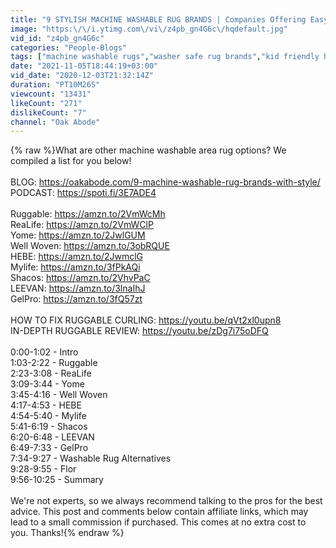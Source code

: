 ```yaml
---
title: "9 STYLISH MACHINE WASHABLE RUG BRANDS | Companies Offering Easy Clean Area Rugs | Pet & Kid Friendly"
image: "https:\/\/i.ytimg.com\/vi\/z4pb_gn4G6c\/hqdefault.jpg"
vid_id: "z4pb_gn4G6c"
categories: "People-Blogs"
tags: ["machine washable rugs","washer safe rug brands","kid friendly home decor"]
date: "2021-11-05T18:44:19+03:00"
vid_date: "2020-12-03T21:32:14Z"
duration: "PT10M26S"
viewcount: "13431"
likeCount: "271"
dislikeCount: "7"
channel: "Oak Abode"
---
```

{% raw %}What are other machine washable area rug options? We compiled a list for you below!<br /><br />BLOG: <a rel="nofollow" target="blank" href="https://oakabode.com/9-machine-washable-rug-brands-with-style/">https://oakabode.com/9-machine-washable-rug-brands-with-style/</a><br />PODCAST: <a rel="nofollow" target="blank" href="https://spoti.fi/3E7ADE4">https://spoti.fi/3E7ADE4</a><br /><br />Ruggable: <a rel="nofollow" target="blank" href="https://amzn.to/2VmWcMh">https://amzn.to/2VmWcMh</a><br />ReaLife: <a rel="nofollow" target="blank" href="https://amzn.to/2VmWClP">https://amzn.to/2VmWClP</a><br />Yome: <a rel="nofollow" target="blank" href="https://amzn.to/2JwlGUM">https://amzn.to/2JwlGUM</a><br />Well Woven: <a rel="nofollow" target="blank" href="https://amzn.to/3obRQUE">https://amzn.to/3obRQUE</a><br />HEBE: <a rel="nofollow" target="blank" href="https://amzn.to/2JwmclG">https://amzn.to/2JwmclG</a><br />Mylife: <a rel="nofollow" target="blank" href="https://amzn.to/3fPkAQi">https://amzn.to/3fPkAQi</a><br />Shacos: <a rel="nofollow" target="blank" href="https://amzn.to/2VhvPaC">https://amzn.to/2VhvPaC</a><br />LEEVAN: <a rel="nofollow" target="blank" href="https://amzn.to/3lnaIhJ">https://amzn.to/3lnaIhJ</a><br />GelPro: <a rel="nofollow" target="blank" href="https://amzn.to/3fQ57zt">https://amzn.to/3fQ57zt</a><br /><br />HOW TO FIX RUGGABLE CURLING: <a rel="nofollow" target="blank" href="https://youtu.be/qVt2xl0upn8">https://youtu.be/qVt2xl0upn8</a><br />IN-DEPTH RUGGABLE REVIEW: <a rel="nofollow" target="blank" href="https://youtu.be/zDg7i75oDFQ">https://youtu.be/zDg7i75oDFQ</a><br /><br />0:00-1:02 - Intro<br />1:03-2:22 - Ruggable<br />2:23-3:08 - ReaLife<br />3:09-3:44 - Yome<br />3:45-4:16 - Well Woven<br />4:17-4:53 - HEBE<br />4:54-5:40 - Mylife<br />5:41-6:19 - Shacos<br />6:20-6:48 - LEEVAN<br />6:49-7:33 - GelPro<br />7:34-9:27 - Washable Rug Alternatives<br />9:28-9:55 - Flor<br />9:56-10:25 - Summary<br /><br />We're not experts, so we always recommend talking to the pros for the best advice. This post and comments below contain affiliate links, which may lead to a small commission if purchased. This comes at no extra cost to you. Thanks!{% endraw %}
